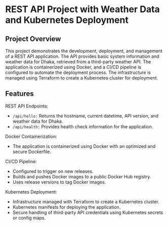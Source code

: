 # REST API Project with Weather Data and Kubernetes Deployment
## Project Overview
This project demonstrates the development, deployment, and management of a REST API application. The API provides basic system information and weather data for Dhaka, retrieved from a third-party weather API. The application is containerized using Docker, and a CI/CD pipeline is configured to automate the deployment process. The infrastructure is managed using Terraform to create a Kubernetes cluster for deployment.

## Features
REST API Endpoints:
- `/api/hello:` Returns the hostname, current datetime, API version, and weather data for Dhaka.
- `/api/health:` Provides health check information for the application.

Docker Containerization:
- The application is containerized using Docker with an optimized and secure Dockerfile.

CI/CD Pipeline:
- Configured to trigger on new releases.
- Builds and pushes Docker images to a public Docker Hub registry.
- Uses release versions to tag Docker images.

Kubernetes Deployment:
- Infrastructure managed with Terraform to create a Kubernetes cluster.
- Kubernetes manifests for deploying the application.
- Secure handling of third-party API credentials using Kubernetes secrets or config maps.


